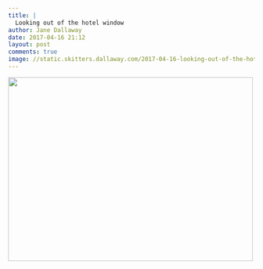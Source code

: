 ```yaml
---
title: |
  Looking out of the hotel window
author: Jane Dallaway
date: 2017-04-16 21:12
layout: post
comments: true
image: //static.skitters.dallaway.com/2017-04-16-looking-out-of-the-hotel-window-thumb-IMG_3742.JPG
---
```


<div>
        <a href="//static.skitters.dallaway.com/2017-04-16-looking-out-of-the-hotel-window-fullsize-IMG_3742.JPG">
          <img src="//static.skitters.dallaway.com/2017-04-16-looking-out-of-the-hotel-window-thumb-IMG_3742.JPG" width="500" height="375"/>
        </a>
      </div>


  
      